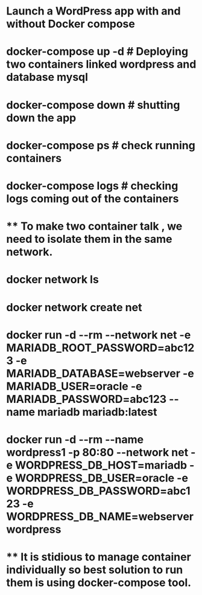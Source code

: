 # Launch a WordPress app with and without Docker compose
# docker-compose up -d # Deploying two containers linked wordpress and database mysql
# docker-compose down # shutting down the app
# docker-compose ps # check running containers
# docker-compose logs # checking logs coming out of the containers
# ** To make two container talk , we need to isolate them in the same network.
# docker network ls
# docker network create net 
# docker run -d --rm --network net -e MARIADB_ROOT_PASSWORD=abc123 -e MARIADB_DATABASE=webserver -e MARIADB_USER=oracle -e MARIADB_PASSWORD=abc123 --name mariadb mariadb:latest
# docker run -d --rm --name wordpress1 -p 80:80 --network net  -e WORDPRESS_DB_HOST=mariadb -e WORDPRESS_DB_USER=oracle -e WORDPRESS_DB_PASSWORD=abc123 -e WORDPRESS_DB_NAME=webserver wordpress
# ** It is stidious to manage container individually so best solution to run them is using docker-compose tool.
